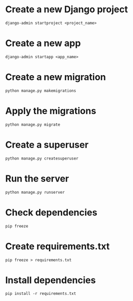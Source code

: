 # Create a new Django project
    django-admin startproject <project_name>
# Create a new app
    django-admin startapp <app_name>


# Create a new migration
    python manage.py makemigrations
# Apply the migrations
    python manage.py migrate
# Create a superuser
    python manage.py createsuperuser
# Run the server
    python manage.py runserver

# Check dependencies
    pip freeze
# Create requirements.txt
    pip freeze > requirements.txt
# Install dependencies
    pip install -r requirements.txt
